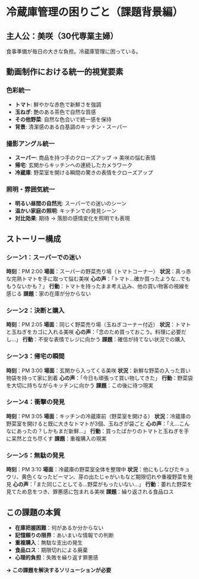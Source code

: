 # 冷蔵庫管理の困りごと（課題背景編）

## 主人公：美咲（30代専業主婦）
食事準備が毎日の大きな負担。冷蔵庫管理に困っている。

## 動画制作における統一的視覚要素

### 色彩統一
- **トマト**: 鮮やかな赤色で新鮮さを強調
- **玉ねぎ**: 艶のある茶色で自然な質感
- **その他野菜**: 自然な色合いで統一感を保持
- **背景**: 清潔感のある白基調のキッチン・スーパー

### 撮影アングル統一
- **スーパー**: 商品を持つ手のクローズアップ → 美咲の悩む表情
- **帰宅**: 玄関からキッチンへの連続したカメラワーク
- **冷蔵庫**: 野菜室を開ける瞬間の驚きの表情をクローズアップ

### 照明・雰囲気統一
- **明るい昼間の自然光**: スーパーでの迷いのシーン
- **温かい家庭の照明**: キッチンでの発見シーン
- **対比効果**: 期待 → 落胆の感情変化を照明でも表現

## ストーリー構成

### シーン1：スーパーでの迷い
**時刻**：PM 2:00
**場面**：スーパーの野菜売り場（トマトコーナー）
**状況**：真っ赤な完熟トマトを手に取って悩む美咲
**心の声**：「トマト...確か買ったような...でももうないかも？」
**行動**：トマトを持ったまま考え込み、他の買い物客の視線を感じる
**課題**：家の在庫が分からない

### シーン2：決断と購入
**時刻**：PM 2:05
**場面**：同じく野菜売り場（玉ねぎコーナー付近）
**状況**：トマトと玉ねぎをカゴに入れる美咲
**心の声**：「念のため買っておこう。料理に必要だし...」
**行動**：不安な表情でレジに向かう
**課題**：確信が持てない状況での購入

### シーン3：帰宅の瞬間
**時刻**：PM 3:00
**場面**：玄関から入ってくる美咲
**状況**：新鮮な野菜の入った買い物袋を持って家に到着
**心の声**：「今日も頑張って買い物してきた」
**行動**：野菜袋を大切に持ちながらキッチンに向かう
**課題**：この後に待つ現実

### シーン4：衝撃の発見
**時刻**：PM 3:05
**場面**：キッチンの冷蔵庫前（野菜室を開ける）
**状況**：冷蔵庫の野菜室を開けると既に大きなトマトが3個、玉ねぎが袋ごと
**心の声**：「え...こんなにあったの？しかもまだ新鮮...」
**行動**：買ったばかりのトマトと玉ねぎを手に呆然と立ち尽くす
**課題**：重複購入の現実

### シーン5：無駄の発見
**時刻**：PM 3:10
**場面**：冷蔵庫の野菜室全体を整理中
**状況**：他にもしなびたキュウリ、黄色くなったピーマン、芽の出たじゃがいもなど期限切れや重複野菜を発見
**心の声**：「また同じことしてる...野菜がもったいない...」
**行動**：萎れた野菜を見てため息をつき、罪悪感に包まれる美咲
**課題**：繰り返される食品ロス

## この課題の本質
- **在庫把握困難**：何があるか分からない
- **記憶頼りの限界**：あいまいな情報での判断
- **重複購入**：無駄な支出の発生
- **食品ロス**：期限切れによる廃棄
- **心理的負担**：失敗を繰り返す罪悪感

**→ この課題を解決するソリューションが必要**